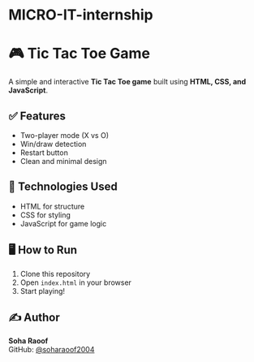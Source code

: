 # MICRO-IT-internship
# 🎮 Tic Tac Toe Game

A simple and interactive **Tic Tac Toe game** built using **HTML, CSS, and JavaScript**.

## ✅ Features
- Two-player mode (X vs O)
- Win/draw detection
- Restart button
- Clean and minimal design

## 🧠 Technologies Used
- HTML for structure
- CSS for styling
- JavaScript for game logic

## 🖥️ How to Run
1. Clone this repository
2. Open `index.html` in your browser
3. Start playing!

## ✍️ Author
**Soha Raoof**  
GitHub: [@soharaoof2004](https://github.com/soharaoof2004)
